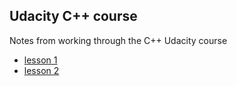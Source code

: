 ## Udacity C++ course
Notes from working through the C++ Udacity course

- [lesson 1](./lesson_one.md)
- [lesson 2](./lesson_two.md)
